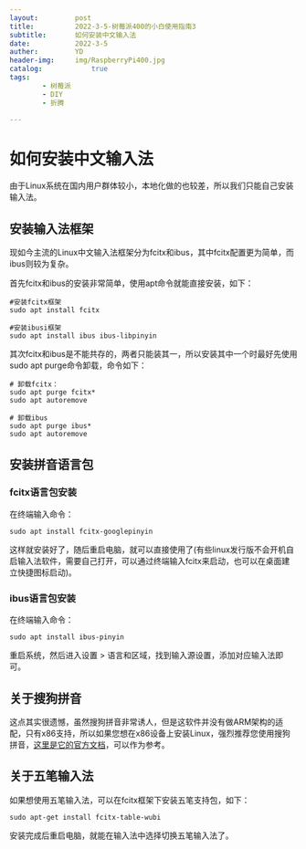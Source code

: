 ```yaml
---
layout:         post
title:          2022-3-5-树莓派400的小白使用指南3
subtitle:       如何安装中文输入法
date:           2022-3-5
auther:         YD
header-img:     img/RaspberryPi400.jpg
catalog:            true
tags:
        - 树莓派
        - DIY
        - 折腾

---
```


# 如何安装中文输入法

由于Linux系统在国内用户群体较小，本地化做的也较差，所以我们只能自己安装输入法。

## 安装输入法框架

现如今主流的Linux中文输入法框架分为fcitx和ibus，其中fcitx配置更为简单，而ibus则较为复杂。

首先fcitx和ibus的安装非常简单，使用apt命令就能直接安装，如下：

```shell
#安装fcitx框架
sudo apt install fcitx

#安装ibusi框架
sudo apt install ibus ibus-libpinyin
```

其次fcitx和ibus是不能共存的，两者只能装其一，所以安装其中一个时最好先使用sudo apt purge命令卸载，命令如下：

```shell
# 卸载fcitx：
sudo apt purge fcitx*
sudo apt autoremove

# 卸载ibus
sudo apt purge ibus*
sudo apt autoremove
```

## 安装拼音语言包

### fcitx语言包安装

在终端输入命令：

```shell
sudo apt install fcitx-googlepinyin
```

这样就安装好了，随后重启电脑，就可以直接使用了(有些linux发行版不会开机自启输入法软件，需要自己打开，可以通过终端输入fcitx来启动，也可以在桌面建立快捷图标启动)。

### ibus语言包安装

在终端输入命令：

```shell
sudo apt install ibus-pinyin
```

重启系统，然后进入设置 > 语言和区域，找到输入源设置，添加对应输入法即可。

## 关于搜狗拼音

这点其实很遗憾，虽然搜狗拼音非常诱人，但是这软件并没有做ARM架构的适配，只有x86支持，所以如果您想在x86设备上安装Linux，强烈推荐您使用搜狗拼音，[这里是它的官方文档](https://pinyin.sogou.com/linux/help.php)，可以作为参考。

## 关于五笔输入法

如果想使用五笔输入法，可以在fcitx框架下安装五笔支持包，如下：

```shell
sudo apt-get install fcitx-table-wubi
```

安装完成后重启电脑，就能在输入法中选择切换五笔输入法了。